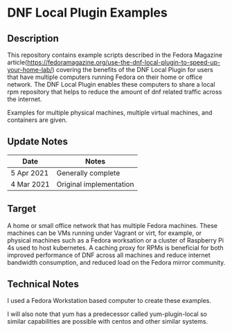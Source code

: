 DNF Local Plugin Examples
==================

## Description

This repository contains example scripts described in the Fedora Magazine article(https://fedoramagazine.org/use-the-dnf-local-plugin-to-speed-up-your-home-lab/) covering the benefits of the DNF Local Plugin for users that have multiple computers running Fedora on their home or office network. The DNF Local Plugin enables these computers to share a local rpm repository that helps to reduce the amount of dnf related traffic across the internet.

Examples for multiple physical machines, multiple virtual machines, and containers are given.

## Update Notes
Date        | Notes
----------  | -------------------------------
5 Apr 2021  | Generally complete
4 Mar 2021  | Original implementation

## Target
A home or small office network that has multiple Fedora machines. These machines can be VMs running under Vagrant or virt, for example, or physical machines such as a Fedora worksation or a cluster of Raspberry Pi 4s used to host kubernetes. A caching proxy for RPMs is beneficial for both improved performance of DNF across all machines and reduce internet bandwidth consumption, and reduced load on the Fedora mirror community.

## Technical Notes

I used a Fedora Workstation based computer to create these examples. 

I will also note that yum has a predecessor called yum-plugin-local so similar capabilities are possible with centos and other similar systems.
